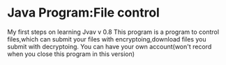 # Java Program:File control
My first steps on learning Jvav
v 0.8
This program is a program to control files,which can submit your files with encryptoing,download files you submit with decryptoing.
You can have your own account(won't record when you close this program in this version)
